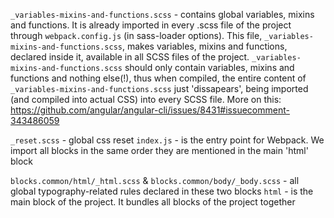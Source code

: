 `_variables-mixins-and-functions.scss` - contains global variables, mixins and functions. It is already imported in every .scss file of the project
through `webpack.config.js` (in sass-loader options). This file, `_variables-mixins-and-functions.scss`, makes variables, mixins and functions, declared inside it, available in all SCSS files of the project. `_variables-mixins-and-functions.scss` should only contain variables, mixins and functions and nothing else(!),  thus when compiled, the entire content of `_variables-mixins-and-functions.scss` just 'dissapears', being imported (and compiled into actual CSS) into every SCSS file. More on this: https://github.com/angular/angular-cli/issues/8431#issuecomment-343486059
 
`_reset.scss` - global css reset
`index.js` - is the entry point for Webpack. We import all blocks in the same order they are mentioned in the main 'html' block

`blocks.common/html/_html.scss` & `blocks.common/body/_body.scss` - all global typography-related rules declared in these two blocks
`html` - is the main block of the project. It bundles all blocks of the project together


